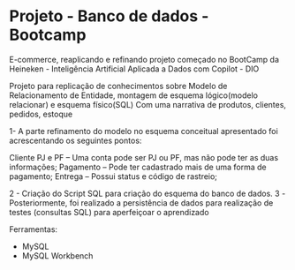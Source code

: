 # Projeto - Banco de dados - Bootcamp
E-commerce, reaplicando e refinando projeto começado no BootCamp da Heineken - Inteligência Artificial Aplicada a Dados com Copilot - DIO

Projeto para replicação de conhecimentos sobre Modelo de Relacionamento de Entidade, montagem de esquema lógico(modelo relacionar) e esquema físico(SQL)
Com uma narrativa de produtos, clientes, pedidos, estoque

1- A parte refinamento do modelo no esquema conceitual apresentado foi acrescentando os seguintes pontos:

Cliente PJ e PF – Uma conta pode ser PJ ou PF, mas não pode ter as duas informações;
Pagamento – Pode ter cadastrado mais de uma forma de pagamento;
Entrega – Possui status e código de rastreio;

 2 - Criação do Script SQL para criação do esquema do banco de dados.
 3 -Posteriormente, foi realizado a persistência de dados para realização de testes (consultas SQL) para aperfeiçoar o aprendizado

 Ferramentas:
 - MySQL
 - MySQL Workbench
